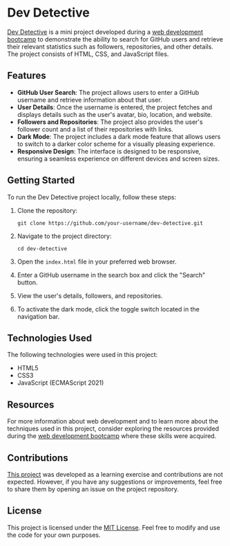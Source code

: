 # Dev Detective

[Dev Detective](https://abhixsliet.github.io/dev-detective/) is a mini project developed during a [web development bootcamp](https://github.com/abhiXsliet/webDevelopment-Bootcamp) to demonstrate the ability to search for GitHub users and retrieve their relevant statistics such as followers, repositories, and other details. The project consists of HTML, CSS, and JavaScript files.

## Features

- **GitHub User Search**: The project allows users to enter a GitHub username and retrieve information about that user.
- **User Details**: Once the username is entered, the project fetches and displays details such as the user's avatar, bio, location, and website.
- **Followers and Repositories**: The project also provides the user's follower count and a list of their repositories with links.
- **Dark Mode**: The project includes a dark mode feature that allows users to switch to a darker color scheme for a visually pleasing experience.
- **Responsive Design**: The interface is designed to be responsive, ensuring a seamless experience on different devices and screen sizes.

## Getting Started

To run the Dev Detective project locally, follow these steps:

1. Clone the repository:

   ```
   git clone https://github.com/your-username/dev-detective.git
   ```

2. Navigate to the project directory:

   ```
   cd dev-detective
   ```

3. Open the `index.html` file in your preferred web browser.

4. Enter a GitHub username in the search box and click the "Search" button.

5. View the user's details, followers, and repositories.

6. To activate the dark mode, click the toggle switch located in the navigation bar.

## Technologies Used

The following technologies were used in this project:

- HTML5
- CSS3
- JavaScript (ECMAScript 2021)

## Resources

For more information about web development and to learn more about the techniques used in this project, consider exploring the resources provided during the [web development bootcamp](https://github.com/abhiXsliet/webDevelopment-Bootcamp) where these skills were acquired.

## Contributions

[This project](https://abhixsliet.github.io/dev-detective/) was developed as a learning exercise and contributions are not expected. However, if you have any suggestions or improvements, feel free to share them by opening an issue on the project repository.

## License

This project is licensed under the [MIT License](LICENSE). Feel free to modify and use the code for your own purposes.
